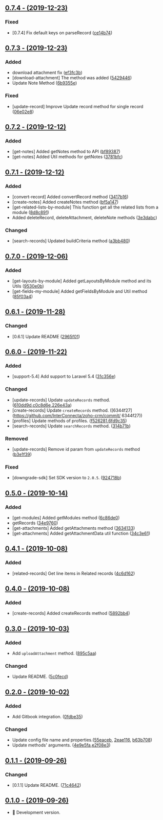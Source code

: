 ## [0.7.4 - (2019-12-23)](https://github.com/InterConnecta/zoho-crm/compare/0.7.3...0.7.4)

### Fixed
  - [0.7.4] Fix default keys on parseRecord ([ce14b74](https://github.com/InterConnecta/zoho-crm/commit/ce14b74))


## [0.7.3 - (2019-12-23)](https://github.com/InterConnecta/zoho-crm/compare/0.7.2...0.7.3)

### Added
  - download attachment fix ([ef3fc3b](https://github.com/InterConnecta/zoho-crm/commit/ef3fc3b))
  - [download-attachment] The method was added ([5429446](https://github.com/InterConnecta/zoho-crm/commit/5429446))
  - Update Note Method ([6b9355e](https://github.com/InterConnecta/zoho-crm/commit/6b9355e))
### Fixed
  - [update-record] Improve Update record method for single record ([06e02e8](https://github.com/InterConnecta/zoho-crm/commit/06e02e8))


## [0.7.2 - (2019-12-12)](https://github.com/InterConnecta/zoho-crm/compare/0.7.1...0.7.2)

### Added
  - [get-notes] Added getNotes method to API ([bf89387](https://github.com/InterConnecta/zoho-crm/commit/bf89387))
  - [get-notes] Added Util methods for getNotes ([3781bfc](https://github.com/InterConnecta/zoho-crm/commit/3781bfc))

## [0.7.1 - (2019-12-12)](https://github.com/InterConnecta/zoho-crm/compare/0.7.0...0.7.1)

### Added
- [convert-record] Added convertRecord method ([3417b16](https://github.com/InterConnecta/zoho-crm/commit/3417b16))
- [create-notes] Added createNotes method ([bf5a147](https://github.com/InterConnecta/zoho-crm/commit/bf5a147))
- [get-related-lists-by-module] This function get all the related lists from a module ([8d8c891](https://github.com/InterConnecta/zoho-crm/commit/8d8c891))
- Added deleteRecord, deleteAttachment, deleteNote methods ([3e3dabc](https://github.com/InterConnecta/zoho-crm/commit/3e3dabc))
### Changed
- [search-records] Updated buildCriteria method ([a3bb480](https://github.com/InterConnecta/zoho-crm/commit/a3bb480))


## [0.7.0 - (2019-12-06)](https://github.com/InterConnecta/zoho-crm/compare/0.6.1...0.7.0)

### Added
  - [get-layouts-by-module] Added getLayoutsByModule method and its Utils ([9530e0b](https://github.com/InterConnecta/zoho-crm/commit/9530e0b))
  - [get-fields-my-module] Added getFieldsByModule and Util method ([85f03a4](https://github.com/InterConnecta/zoho-crm/commit/85f03a4))

## [0.6.1 - (2019-11-28)](https://github.com/InterConnecta/zoho-crm/compare/0.6.0...0.6.1)

### Changed
- [0.6.1] Update README ([2965f01](https://github.com/InterConnecta/zoho-crm/commit/2965f01))


## [0.6.0 - (2019-11-22)](https://github.com/InterConnecta/zoho-crm/compare/0.5.0...0.6.0)

### Added
  - [support-5.4] Add support to Laravel 5.4 ([31c356e](https://github.com/InterConnecta/zoho-crm/commit/31c356e))
### Changed
- [update-records] Update `updateRecords` method. ([610dd9d](https://github.com/InterConnecta/zoho-crm/commit/610dd9d),[c0c8d6e](https://github.com/InterConnecta/zoho-crm/commit/c0c8d6e),[226e43a](https://github.com/InterConnecta/zoho-crm/commit/226e43a))
- [create-records] Update `createRecords` method. ([6344f27](https://github.com/InterConnecta/zoho-crm/commit/
6344f27))
- [profiles] Update methods of profiles. ([f526281](https://github.com/InterConnecta/zoho-crm/commit/f526281),[6fd9c35](https://github.com/InterConnecta/zoho-crm/commit/6fd9c35))
- [search-records] Update `searchRecords` method. ([314b71b](https://github.com/InterConnecta/zoho-crm/commit/314b71b))
### Removed
- [update-records] Remove id param from `updateRecords` method ([b3e1f39](https://github.com/InterConnecta/zoho-crm/commit/b3e1f39))
### Fixed
- [downgrade-sdk] Set SDK version to `2.0.5`. ([924718b](https://github.com/InterConnecta/zoho-crm/commit/924718b))


## [0.5.0 - (2019-10-14)](https://github.com/InterConnecta/zoho-crm/compare/0.4.1...0.5.0)

### Added
- [get-modules] Added getModules method ([6c86de0](https://github.com/InterConnecta/zoho-crm/commit/6c86de0))
- getRecords ([34e9760](https://github.com/InterConnecta/zoho-crm/commit/34e9760))
- [get-attachments] Added getAttachments method ([3634133](https://github.com/InterConnecta/zoho-crm/commit/3634133))
- [get-attachments] Added getAttachmentData util function ([34c3e61](https://github.com/InterConnecta/zoho-crm/commit/34c3e61))


## [0.4.1 - (2019-10-08)](https://github.com/InterConnecta/zoho-crm/compare/0.4.0...0.4.1)

### Added
  - [related-records] Get line items in Related records ([4c6d162](https://github.com/InterConnecta/zoho-crm/commit/4c6d162))


## [0.4.0 - (2019-10-08)](https://github.com/InterConnecta/zoho-crm/compare/0.3.0...0.4.0)

### Added
  - [create-records] Added createRecords method ([5892bb4](https://github.com/InterConnecta/zoho-crm/commit/5892bb4))


## [0.3.0 - (2019-10-03)](https://github.com/InterConnecta/zoho-crm/compare/0.2.0...0.3.0)

### Added
- Add `uploadAttachment` method. ([895c5aa](https://github.com/InterConnecta/zoho-crm/commit/895c5aa))
### Changed
- Update README. ([5c0fecd](https://github.com/InterConnecta/zoho-crm/commit/5c0fecd))


## [0.2.0 - (2019-10-02)](https://github.com/InterConnecta/zoho-crm/compare/0.1.1...0.2.0)

### Added
- Add Gitbook integration. ([0fdbe35](https://github.com/InterConnecta/zoho-crm/commit/0fdbe35))

### Changed
- Update config file name and properties.([55eaceb](https://github.com/InterConnecta/zoho-crm/commit/55eaceb), [2eae116](https://github.com/InterConnecta/zoho-crm/commit/2eae116), [b63b708](https://github.com/InterConnecta/zoho-crm/commit/b63b708))
- Update methods' arguments. ([4e9e5fa](https://github.com/InterConnecta/zoho-crm/commit/4e9e5fa),[e2f08e3](https://github.com/InterConnecta/zoho-crm/commit/e2f08e3))


## [0.1.1 - (2019-09-26)](https://github.com/InterConnecta/zoho-crm/compare/0.1.0...0.1.1)

### Changed
- [0.1.1] Update README. ([71c4642](https://github.com/InterConnecta/zoho-crm/commit/71c4642))


## [0.1.0 - (2019-09-26)](https://github.com/InterConnecta/zoho-crm/compare/0.0.0...0.1.0)

- :tada: Development version.
